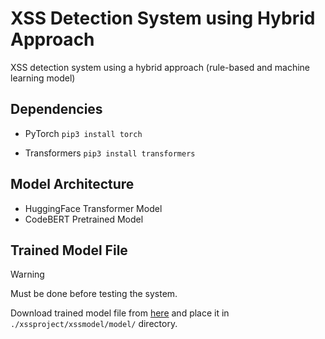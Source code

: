 # XSS Detection System using Hybrid Approach
XSS detection system using a hybrid approach (rule-based and machine learning model)

## Dependencies
- PyTorch `pip3 install torch`

- Transformers `pip3 install transformers`

## Model Architecture
- HuggingFace Transformer Model
- CodeBERT Pretrained Model

## Trained Model File
> [!WARNING]
> Must be done before testing the system.

Download trained model file from [here](https://drive.google.com/file/d/1Rhb9ADKH7EGWnbkXcXsoDb3vtlgSuvY6 "Model File") and place it in `./xssproject/xssmodel/model/` directory.

